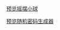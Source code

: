 [预览摇摆小球](https://lxz096.github.io/css-animation/摇摆小球/ball.html)

[预览随机密码生成器](https://lxz096.github.io/css-animation/随机密码生成器/index.html)

